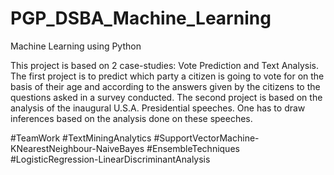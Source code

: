 # PGP_DSBA_Machine_Learning
Machine Learning using Python

This project is based on 2 case-studies: Vote Prediction and Text Analysis. The first project is to predict which party a citizen is going to vote for on the basis of their age and according to the answers given by the citizens to the questions asked in a survey conducted. The second project is based on the analysis of the inaugural U.S.A. Presidential speeches. One has to draw inferences based on the analysis done on these speeches.

#TeamWork #TextMiningAnalytics #SupportVectorMachine-KNearestNeighbour-NaiveBayes #EnsembleTechniques #LogisticRegression-LinearDiscriminantAnalysis
